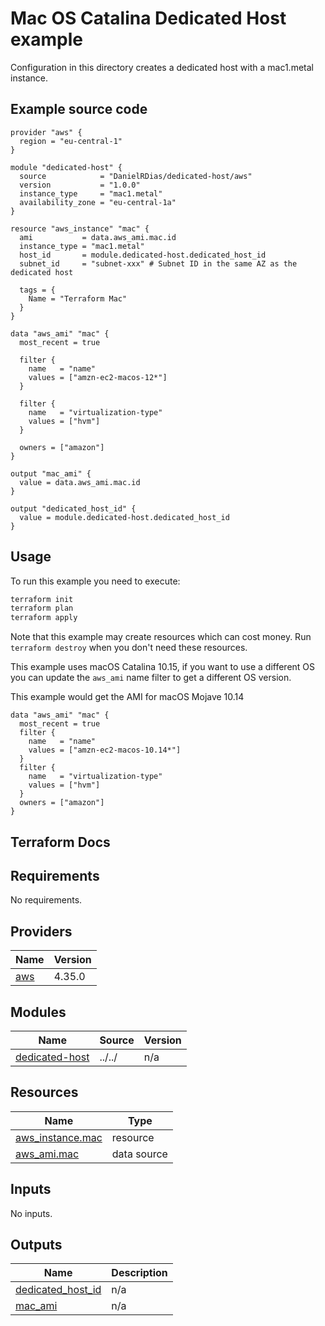 # Mac OS Catalina Dedicated Host example

Configuration in this directory creates a dedicated host with a mac1.metal instance.

## Example source code

``` hcl
provider "aws" {
  region = "eu-central-1"
}

module "dedicated-host" {
  source            = "DanielRDias/dedicated-host/aws"
  version           = "1.0.0"
  instance_type     = "mac1.metal"
  availability_zone = "eu-central-1a"
}

resource "aws_instance" "mac" {
  ami           = data.aws_ami.mac.id
  instance_type = "mac1.metal"
  host_id       = module.dedicated-host.dedicated_host_id
  subnet_id     = "subnet-xxx" # Subnet ID in the same AZ as the dedicated host

  tags = {
    Name = "Terraform Mac"
  }
}

data "aws_ami" "mac" {
  most_recent = true

  filter {
    name   = "name"
    values = ["amzn-ec2-macos-12*"]
  }

  filter {
    name   = "virtualization-type"
    values = ["hvm"]
  }

  owners = ["amazon"]
}

output "mac_ami" {
  value = data.aws_ami.mac.id
}

output "dedicated_host_id" {
  value = module.dedicated-host.dedicated_host_id
}

```

## Usage

To run this example you need to execute:

```bash
terraform init
terraform plan
terraform apply
```

Note that this example may create resources which can cost money. Run `terraform destroy` when you don't need these resources.

This example uses macOS Catalina 10.15, if you want to use a different OS you can update the `aws_ami` name filter to get a different OS version.

This example would get the AMI for macOS Mojave 10.14

```hcl
data "aws_ami" "mac" {
  most_recent = true
  filter {
    name   = "name"
    values = ["amzn-ec2-macos-10.14*"]
  }
  filter {
    name   = "virtualization-type"
    values = ["hvm"]
  }
  owners = ["amazon"]
}
```

## Terraform Docs

<!-- BEGIN_TF_DOCS -->
## Requirements

No requirements.

## Providers

| Name | Version |
|------|---------|
| <a name="provider_aws"></a> [aws](#provider\_aws) | 4.35.0 |

## Modules

| Name | Source | Version |
|------|--------|---------|
| <a name="module_dedicated-host"></a> [dedicated-host](#module\_dedicated-host) | ../../ | n/a |

## Resources

| Name | Type |
|------|------|
| [aws_instance.mac](https://registry.terraform.io/providers/hashicorp/aws/latest/docs/resources/instance) | resource |
| [aws_ami.mac](https://registry.terraform.io/providers/hashicorp/aws/latest/docs/data-sources/ami) | data source |

## Inputs

No inputs.

## Outputs

| Name | Description |
|------|-------------|
| <a name="output_dedicated_host_id"></a> [dedicated\_host\_id](#output\_dedicated\_host\_id) | n/a |
| <a name="output_mac_ami"></a> [mac\_ami](#output\_mac\_ami) | n/a |
<!-- END_TF_DOCS -->
